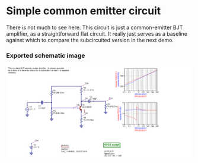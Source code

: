 # Simple common emitter circuit

There is not much to see here.  This circuit is just a common-emitter
BJT amplifier, as a straightforward flat circuit.  It really just
serves as a baseline against which to compare the subcircuited version
in the next demo.

### Exported schematic image
![Created with Qucs "Export as image" option"](export.png)
